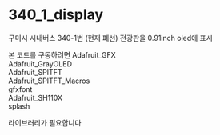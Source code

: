 # 340_1_display
구미시 시내버스 340-1번 (현재 폐선) 전광판을 0.91inch oled에 표시

본 코드를 구동하려면
Adafruit_GFX  
Adafruit_GrayOLED  
Adafruit_SPITFT  
Adafruit_SPITFT_Macros  
gfxfont  
Adafruit_SH110X  
splash  

라이브러리가 필요합니다
